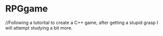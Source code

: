 # RPGgame
//Following a tutorital to create a C++ game, after getting a stupid grasp I will attempt studying a bit more. 
